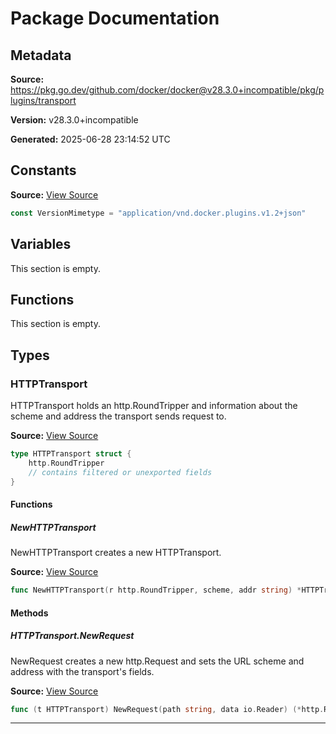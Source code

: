 # Package Documentation

## Metadata

**Source:** https://pkg.go.dev/github.com/docker/docker@v28.3.0+incompatible/pkg/plugins/transport

**Version:** v28.3.0+incompatible

**Generated:** 2025-06-28 23:14:52 UTC

## Constants

**Source:** [View Source](https://github.com/docker/docker/blob/v28.3.0/pkg/plugins/transport/mimetype.go#L6)

```go
const VersionMimetype = "application/vnd.docker.plugins.v1.2+json"
```

## Variables

This section is empty.

## Functions

This section is empty.

## Types

### HTTPTransport

HTTPTransport holds an http.RoundTripper
and information about the scheme and address the transport
sends request to.

**Source:** [View Source](https://github.com/docker/docker/blob/v28.3.0/pkg/plugins/transport/http.go#L12)  

```go
type HTTPTransport struct {
	http.RoundTripper
	// contains filtered or unexported fields
}
```

#### Functions

##### NewHTTPTransport

NewHTTPTransport creates a new HTTPTransport.

**Source:** [View Source](https://github.com/docker/docker/blob/v28.3.0/pkg/plugins/transport/http.go#L19)  

```go
func NewHTTPTransport(r http.RoundTripper, scheme, addr string) *HTTPTransport
```

#### Methods

##### HTTPTransport.NewRequest

NewRequest creates a new http.Request and sets the URL
scheme and address with the transport's fields.

**Source:** [View Source](https://github.com/docker/docker/blob/v28.3.0/pkg/plugins/transport/http.go#L29)  

```go
func (t HTTPTransport) NewRequest(path string, data io.Reader) (*http.Request, error)
```

---

